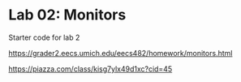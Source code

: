 Lab 02: Monitors
================
Starter code for lab 2

https://grader2.eecs.umich.edu/eecs482/homework/monitors.html

https://piazza.com/class/kisg7ylx49d1xc?cid=45



